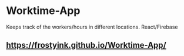 # Worktime-App
Keeps track of the workers/hours in different locations. React/Firebase

## https://frostyink.github.io/Worktime-App/ ##
